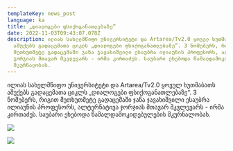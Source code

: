 ```yaml
---
templateKey: news_post
language: ka
title: „დიალოგები ფსიქოგანათლებაზე“
date: 2022-11-03T09:43:07.078Z
description: ილიას სახელმწიფო უნივერსიტეტი და Artarea/Tv2.0 ყოველ ხუთშაბათს
  აშუქებს გადაცემათა ციკლს „დიალოგები ფსიქოგანათლებაზე“. 3 ნომებერს, რიგით
  მეთხუთმეტე გადაცემაში ჯანა ჯავახიშვილი ესაუბრა ილიაუნის პროფესორს, ალტერნატივა
  ჯორჯიას მთავარ მკვლევარს - ირმა კირთაძეს. საუბარი ეხებოდა წამალდამოკიდებულების
  მკურნალობას.
---
```

ილიას სახელმწიფო უნივერსიტეტი და Artarea/Tv2.0 ყოველ ხუთშაბათს აშუქებს გადაცემათა ციკლს „დიალოგები ფსიქოგანათლებაზე“. 3 ნომებერს, რიგით მეთხუთმეტე გადაცემაში ჯანა ჯავახიშვილი ესაუბრა ილიაუნის პროფესორს, ალტერნატივა ჯორჯიას მთავარ მკვლევარს - ირმა კირთაძეს. საუბარი ეხებოდა წამალდამოკიდებულების მკურნალობას.

![](/media/uploads/irma.png)

![](/media/uploads/irma-jana-2.png)

 </div>